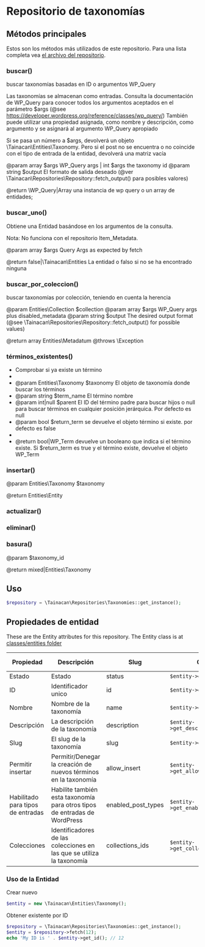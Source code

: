 
# Repositorio de taxonomías

## Métodos principales

Estos son los métodos más utilizados de este repositorio. Para una lista completa vea [el archivo del repositorio](https://github.com/tainacan/tainacan/tree/master/src/classes/repositories/class-tainacan-taxonomies.php).


### buscar()


buscar taxonomías basadas en ID o argumentos WP_Query

Las taxonomías se almacenan como entradas. Consulta la documentación de WP_Query
para conocer todos los argumentos aceptados en el parámetro $args (@see https://developer.wordpress.org/reference/classes/wp_query/)
También puede utilizar una propiedad asignada, como nombre y descripción, como argumento y se asignará al
argumento WP_Query apropiado

Si se pasa un número a $args, devolverá un objeto \Tainacan\Entities\Taxonomy. Pero si el post no se encuentra o no coincide con el tipo de entrada de la entidad, devolverá una matriz vacía

@param array $args WP_Query args | int $args the taxonomy id
@param string $output  El formato de salida deseado (@ver \Tainacan\Repositories\Repository::fetch_output() para posibles valores)

@return \WP_Query|Array una instancia de wp query o un array de entidades;
 

### buscar_uno()


Obtiene una Entidad basándose en los argumentos de la consulta.

Nota: No funciona con el repositorio Item_Metadata.

@param array $args Query Args as expected by fetch

@return false|\Tainacan\Entities La entidad o falso si no se ha encontrado ninguna
 

### buscar_por_coleccion()


buscar taxonomías por colección, teniendo en cuenta la herencia

@param Entities\Collection $collection
@param array $args WP_Query args plus disabled_metadata
@param string $output The desired output format (@see \Tainacan\Repositories\Repository::fetch_output() for possible values)

@return array Entities\Metadatum
@throws \Exception
 

### términos_existentes()


* Comprobar si ya existe un término 
*
* @param Entities\Taxonomy $taxonomy El objeto de taxonomía donde buscar los términos
* @param string $term_name El término nombre
* @param int|null $parent El ID del término padre para buscar hijos o null para buscar términos en cualquier posición jerárquica. Por defecto es null 
* @param bool $return_term se devuelve el objeto término si existe. por defecto es false 
* 
* @return bool|WP_Term devuelve un booleano que indica si el término existe. Si $return_term es true y el término existe, devuelve el objeto WP_Term 


### insertar()

@param Entities\Taxonomy $taxonomy

@return Entities\Entity
 

### actualizar()



### eliminar()



### basura()


@param $taxonomy_id

@return mixed|Entities\Taxonomy
 

## Uso

```php
$repository = \Tainacan\Repositories\Taxonomies::get_instance();
```

## Propiedades de entidad 

These are the Entity attributes for this repository. The Entity class is at [classes/entities folder](../src/classes/entities/class-tainacan-taxonomy.php)

Propiedad | Descripción | Slug | Obtener | Asignar | Almacenado como
--- | --- | --- | --- | --- | --- 
Estado|Estado|status|`$entity->get_status()`|`$entity->set_status()`|post_status
ID|Identificador unico|id|`$entity->get_id()`|`$entity->set_id()`|ID
Nombre|Nombre de la taxonomía|name|`$entity->get_name()`|`$entity->set_name()`|post_title
Descripción|La descripción de la taxonomía|description|`$entity->get_description()`|`$entity->set_description()`|post_content
Slug|El slug de la taxonomía|slug|`$entity->get_slug()`|`$entity->set_slug()`|post_name
Permitir insertar|Permitir/Denegar la creación de nuevos términos en la taxonomía|allow_insert|`$entity->get_allow_insert()`|`$entity->set_allow_insert()`|meta
Habilitado para tipos de entradas|Habilite también esta taxonomía para otros tipos de entradas de WordPress|enabled_post_types|`$entity->get_enabled_post_types()`|`$entity->set_enabled_post_types()`|meta_multi
Colecciones|Identificadores de las colecciones en las que se utiliza la taxonomía|collections_ids|`$entity->get_collections_ids()`|`$entity->set_collections_ids()`|meta_multi

### Uso de la Entidad


Crear nuevo

```php
$entity = new \Tainacan\Entities\Taxonomy();
```

Obtener existente por ID
```php
$repository = \Tainacan\Repositories\Taxonomies::get_instance();
$entity = $repository->fetch(12);
echo 'My ID is ' . $entity->get_id(); // 12
```

